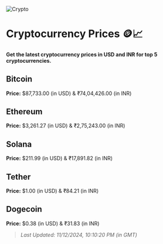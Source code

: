
![Crypto](https://www.techguide.com.au/wp-content/uploads/2020/11/crypto3.jpeg)

# Cryptocurrency Prices 🪙📈

#### Get the latest cryptocurrency prices in USD and INR for top 5 cryptocurrencies.

## Bitcoin

**Price:** $87,733.00 (in USD) & ₹74,04,426.00 (in INR)

## Ethereum

**Price:** $3,261.27 (in USD) & ₹2,75,243.00 (in INR)

## Solana

**Price:** $211.99 (in USD) & ₹17,891.82 (in INR)

## Tether

**Price:** $1.00 (in USD) & ₹84.21 (in INR)

## Dogecoin

**Price:** $0.38 (in USD) & ₹31.83 (in INR)

> _Last Updated: 11/12/2024, 10:10:20 PM (in GMT)_
